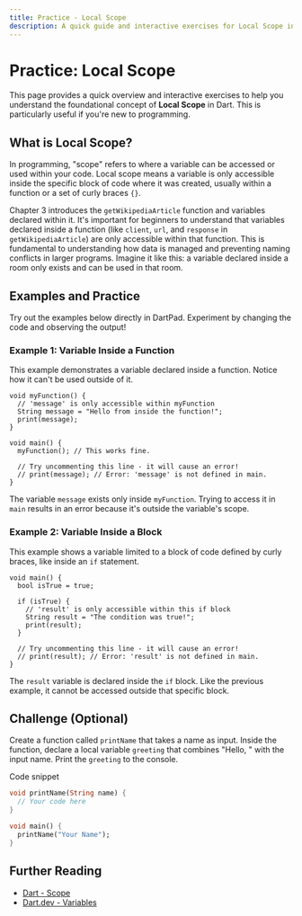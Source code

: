 ```yaml
---
title: Practice - Local Scope
description: A quick guide and interactive exercises for Local Scope in Dart.
---
```


# Practice: Local Scope

This page provides a quick overview and interactive exercises to help you understand the foundational concept of **Local Scope** in Dart. This is particularly useful if you're new to programming.

## What is Local Scope?

In programming, "scope" refers to where a variable can be accessed or used within your code. Local scope means a variable is only accessible inside the specific block of code where it was created, usually within a function or a set of curly braces `{}`.

Chapter 3 introduces the `getWikipediaArticle` function and variables declared within it. It's important for beginners to understand that variables declared inside a function (like `client`, `url`, and `response` in `getWikipediaArticle`) are only accessible within that function. This is fundamental to understanding how data is managed and preventing naming conflicts in larger programs. Imagine it like this: a variable declared inside a room only exists and can be used in that room.

## Examples and Practice

Try out the examples below directly in DartPad. Experiment by changing the code and observing the output!

### Example 1: Variable Inside a Function

This example demonstrates a variable declared inside a function. Notice how it can't be used outside of it.

```dartpad:run-dart
void myFunction() {
  // 'message' is only accessible within myFunction
  String message = "Hello from inside the function!";
  print(message);
}

void main() {
  myFunction(); // This works fine.

  // Try uncommenting this line - it will cause an error!
  // print(message); // Error: 'message' is not defined in main.
}
```

The variable `message` exists only inside `myFunction`. Trying to access it in `main` results in an error because it's outside the variable's scope.

### Example 2: Variable Inside a Block

This example shows a variable limited to a block of code defined by curly braces, like inside an `if` statement.

```dartpad:run-dart
void main() {
  bool isTrue = true;

  if (isTrue) {
    // 'result' is only accessible within this if block
    String result = "The condition was true!";
    print(result);
  }

  // Try uncommenting this line - it will cause an error!
  // print(result); // Error: 'result' is not defined in main.
}
```

The `result` variable is declared inside the `if` block. Like the previous example, it cannot be accessed outside that specific block.

## Challenge (Optional)

Create a function called `printName` that takes a name as input. Inside the function, declare a local variable `greeting` that combines "Hello, " with the input name. Print the `greeting` to the console.

Code snippet

```dart
void printName(String name) {
  // Your code here
}

void main() {
  printName("Your Name");
}
```

## Further Reading

*   [Dart - Scope](https://dart.dev/guides/language/scope)
*   [Dart.dev - Variables](https://dart.dev/guides/language/language-tour#variables)
